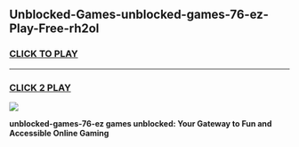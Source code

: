 
## Unblocked-Games-unblocked-games-76-ez-Play-Free-rh2ol
<h3>
<a href="https://premium76.site?title=unblocked-games-76-ez&ref=23A">CLICK TO PLAY</a></h3>
<hr>

<h3>
<a href="https://premium76.site?title=unblocked-games-76-ez&ref=23A">CLICK 2 PLAY</a>
  
</h3>

<a href="https://premium76.site?title=unblocked-games-76-ez&ref=23A"><img src="https://clearcache.store/games.png"></a>


**unblocked-games-76-ez games unblocked: Your Gateway to Fun and Accessible Online Gaming**
